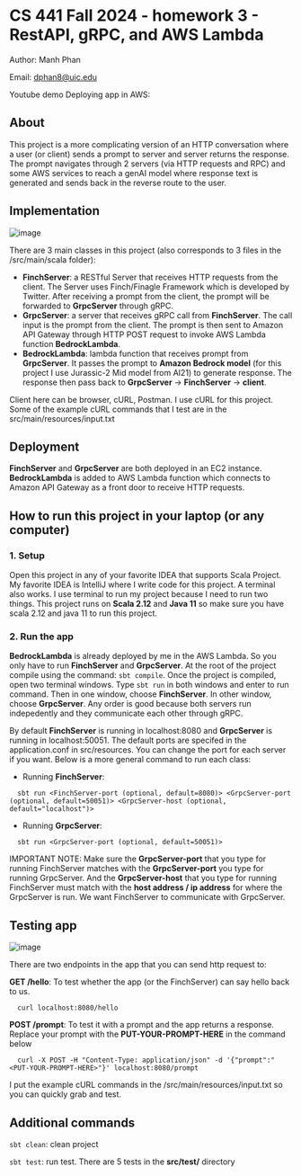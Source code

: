 # CS 441 Fall 2024 - homework 3 - RestAPI, gRPC, and AWS Lambda
Author: Manh Phan

Email: dphan8@uic.edu 

Youtube demo Deploying app in AWS: []()

## About
This project is a more complicating version of an HTTP conversation where a user (or client) sends a prompt to server and server returns the response. 
The prompt navigates through 2 servers (via HTTP requests and RPC) and some AWS services to reach a genAI model where response text is generated and sends back in the reverse route to the user.

## Implementation
![image](https://github.com/user-attachments/assets/210cd3ec-1cbe-4c83-acd1-0966a1a80c88)

There are 3 main classes in this project (also corresponds to 3 files in the /src/main/scala folder):

- **FinchServer**: a RESTful Server that receives HTTP requests from the client. The Server uses Finch/Finagle Framework which is developed by Twitter.
  After receiving a prompt from the client, the prompt will be forwarded to **GrpcServer** through gRPC.
- **GrpcServer**: a server that receives gRPC call from **FinchServer**. The call input is the prompt from the client.
  The prompt is then sent to Amazon API Gateway through HTTP POST request to invoke AWS Lambda function **BedrockLambda**.
- **BedrockLambda**: lambda function that receives prompt from **GrpcServer**.
  It passes the prompt to **Amazon Bedrock model** (for this project I use Jurassic-2 Mid model from AI21) to generate response. The response then pass back to **GrpcServer** -> **FinchServer** -> **client**.

Client here can be browser, cURL, Postman. I use cURL for this project. Some of the example cURL commands that I test are in the src/main/resources/input.txt

## Deployment
**FinchServer** and **GrpcServer** are both deployed in an EC2 instance. **BedrockLambda** is added to AWS Lambda function which connects to Amazon API Gateway as a front door to receive HTTP requests.

## How to run this project in your laptop (or any computer)
### 1. Setup
Open this project in any of your favorite IDEA that supports Scala Project. My favorite IDEA is IntelliJ where I write code for this project. A terminal also works.
I use terminal to run my project because I need to run two things.
This project runs on **Scala 2.12** and **Java 11** so make sure you have scala 2.12 and java 11 to run this project.

### 2. Run the app
**BedrockLambda** is already deployed by me in the AWS Lambda. So you only have to run **FinchServer** and **GrpcServer**. At the root of the project compile using the command:
`sbt compile`. Once the project is compiled, open two terminal windows. Type `sbt run` in both windows and enter to run command. Then in one window, choose **FinchServer**.
In other window, choose **GrpcServer**. Any order is good because both servers run indepedently and they communicate each other through gRPC.

By default **FinchServer** is running in localhost:8080 and **GrpcServer** is running in localhost:50051. The default ports are specifed in the application.conf in src/resources.
You can change the port for each server if you want. Below is a more general command to run each class:

- Running **FinchServer**:
```
  sbt run <FinchServer-port (optional, default=8080)> <GrpcServer-port (optional, default=50051)> <GrpcServer-host (optional, default="localhost")>
```
- Running **GrpcServer**:
```
  sbt run <GrpcServer-port (optional, default=50051)>
```

IMPORTANT NOTE: Make sure the **GrpcServer-port** that you type for running FinchServer matches with the **GrpcServer-port** you type for running GrpcServer.
And the **GrpcServer-host** that you type for running FinchServer must match with the **host address / ip address** for where the GrpcServer is run. 
We want FinchServer to communicate with GrpcServer.

## Testing app
![image](https://github.com/user-attachments/assets/f08201c7-1b49-4a48-ad24-f930b38af8e5)

There are two endpoints in the app that you can send http request to:

**GET /hello**: To test whether the app (or the FinchServer) can say hello back to us.

```
  curl localhost:8080/hello
```

**POST /prompt**: To test it with a prompt and the app returns a response. Replace your prompt with the **PUT-YOUR-PROMPT-HERE** in the command below

```
  curl -X POST -H "Content-Type: application/json" -d '{"prompt":"<PUT-YOUR-PROMPT-HERE>"}' localhost:8080/prompt
```

I put the example cURL commands in the /src/main/resources/input.txt so you can quickly grab and test.

## Additional commands
`sbt clean`: clean project

`sbt test`: run test. There are 5 tests in the **src/test/** directory
